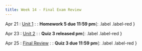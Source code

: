 ```yaml
---
title: Week 14 - Final Exam Review
---
```


Apr 21
: [Unit 1](https://rmshksu.github.io/stat240_spring2025/assets/files/Unit_1.pdf)
: [](#) 
  : **Homework 5 due 11:59 pm**{: .label .label-red }

Apr 23
: [Unit 2](https://rmshksu.github.io/stat240_spring2025/assets/files/Unit_2.pdf)
: [](#) 
  : **Quiz 3 released pm**{: .label .label-red }

Apr 25
: [Final Review](#)
: [](#) 
  : **Quiz 3 due 11:59 pm**{: .label .label-red }
